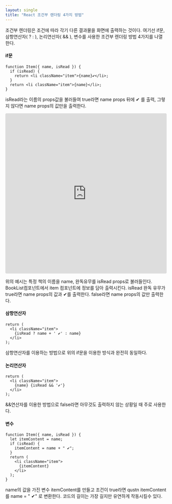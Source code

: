```yaml
---
layout: single
title: "React 조건부 렌더링 4가지 방법"
---
```


조건부 렌더링은 조건에 따라 각기 다른 결과물을 화면에 출력하는 것이다. 여기선 if문, 삼항연산자( ? : ), 논리연산자( && ), 변수를 사용한 조건부 렌더링 방법 4가지를 나열한다.

#### if문

    function Item({ name, isRead }) {
      if (isRead) {
        return <li className="item">{name}✔</li>;
      }
      return <li className="item">{name}</li>;
    }

isRead라는 이름의 props값을 불러들여 true라면 name props 뒤에 ✔ 를 출력,
그렇지 않다면 name props의 값만을 출력한다.

<iframe src="https://codesandbox.io/embed/reactconren-6xpvq3?fontsize=14&hidenavigation=1&theme=light"
     style="width:100%; height:500px; border:0; border-radius: 4px; overflow:hidden;"
     title="reactConRen(if)"
     allow="accelerometer; ambient-light-sensor; camera; encrypted-media; geolocation; gyroscope; hid; microphone; midi; payment; usb; vr; xr-spatial-tracking"
     sandbox="allow-forms allow-modals allow-popups allow-presentation allow-same-origin allow-scripts"
   ></iframe>
   
위의 예시는 특정 책의 이름을 name, 완독유무를 isRead props로 불러들인다. BookList컴포넌트에서 item 컴포넌트에 정보를 담아 출력시킨다. isRead 완독 유무가 true라면 name props의 값과 ✔를 출력한다.
false라면 name props의 값만 출력한다.

#### 삼항연산자

    return (
      <li className="item">
        {isRead ? name + ' ✔' : name}
      </li>
    );
	
삼항연산자를 이용하는 방법으로 위의 if문을 이용한 방식과 완전히 동일하다.

#### 논리연산자

    return (
      <li className="item">
        {name} {isRead && '✔'}
      </li>
    );

&&연산자를 이용한 방법으로 false라면 아무것도 출력하지 않는 상황일 때 주로 사용한다.

#### 변수

    function Item({ name, isRead }) {
      let itemContent = name;
      if (isRead) {
        itemContent = name + " ✔";
      }
      return (
        <li className="item">
          {itemContent}
        </li>
      );
    }

name의 값을 가진 변수 itemContent를 만들고 조건이 true라면 qustn itemContent를 name = " ✔" 로 변환한다.
코드의 길이는 가장 길지만 유연하게 작동시킬수 있다.
